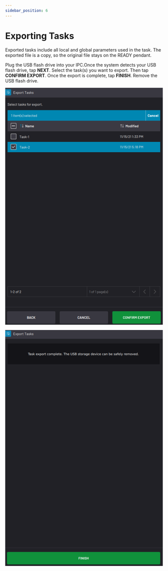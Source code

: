 ```yaml
---
sidebar_position: 6
---
```


# Exporting Tasks

Exported tasks include all local and global parameters used in the task. The exported file is a copy, so the original file stays on the READY pendant.

Plug the USB flash drive into your IPC.Once the system detects your USB flash drive, tap **NEXT**. Select the task\(s\) you want to export. Then tap **CONFIRM EXPORT**. Once the export is complete, tap **FINISH**. Remove the USB flash drive.

![](../Images/TaskCanvas/ExportTaskToUSB-Confirm.png)

![](../Images/TaskCanvas/ExportTaskToUSB-Finish.png)

